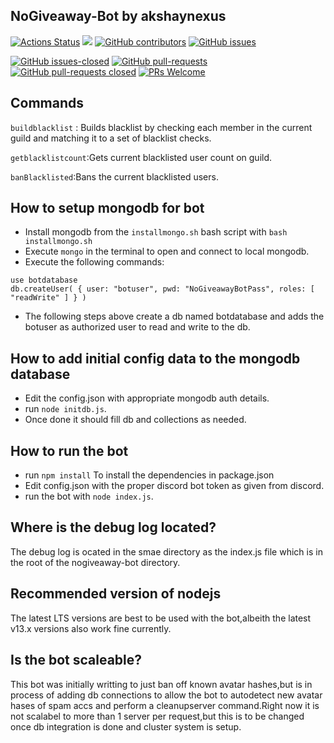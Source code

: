 ## NoGiveaway-Bot by akshaynexus

[![Actions Status](https://github.com/akshaynexus/NoGiveaway-Bot/workflows/Node.js%20CI/badge.svg)](https://github.com/akshaynexus/NoGiveaway-Bot/actions)
[![](https://tokei.rs/b1/github/akshaynexus/NoGiveaway-Bot)]()
[![GitHub contributors](https://img.shields.io/github/contributors/akshaynexus/NoGiveaway-Bot.svg)](https://GitHub.com/akshaynexus/NoGiveaway-Bot/graphs/contributors/)
[![GitHub issues](https://img.shields.io/github/issues/akshaynexus/NoGiveaway-Bot.svg)](https://GitHub.com/akshaynexus/NoGiveaway-Bot/issues/)

[![GitHub issues-closed](https://img.shields.io/github/issues-closed/akshaynexus/NoGiveaway-Bot.svg)](https://GitHub.com/akshaynexus/NoGiveaway-Bot/issues?q=is%3Aissue+is%3Aclosed)
[![GitHub pull-requests](https://img.shields.io/github/issues-pr/akshaynexus/NoGiveaway-Bot.svg)](https://GitHub.com/akshaynexus/NoGiveaway-Bot/pull/)
[![GitHub pull-requests closed](https://img.shields.io/github/issues-pr-closed/akshaynexus/NoGiveaway-Bot.svg)](https://GitHub.com/akshaynexus/NoGiveaway-Bot/pull/)
[![PRs Welcome](https://img.shields.io/badge/PRs-welcome-brightgreen.svg?style=flat-square)](http://makeapullrequest.com)

## Commands

`buildblacklist` : Builds blacklist by checking each member in the current guild and matching it to a set of blacklist checks.

`getblacklistcount`:Gets current blacklisted user count on guild.

`banBlacklisted`:Bans the current blacklisted users.

## How to setup mongodb for bot

- Install mongodb from the `installmongo.sh` bash script with `bash installmongo.sh`
- Execute `mongo` in the terminal to open and connect to local mongodb.
- Execute the following commands:

```
use botdatabase
db.createUser( { user: "botuser", pwd: "NoGiveawayBotPass", roles: [ "readWrite" ] } )
```

- The following steps above create a db named botdatabase and adds the botuser as authorized user to read and write to the db.

## How to add initial config data to the mongodb database

- Edit the config.json with appropriate mongodb auth details.
- run `node initdb.js`.
- Once done it should fill db and collections as needed.

## How to run the bot

- run `npm install` To install the dependencies in package.json
- Edit config.json with the proper discord bot token as given from discord.
- run the bot with `node index.js`.

## Where is the debug log located?

The debug log is ocated in the smae directory as the index.js file which is in the root of the nogiveaway-bot directory.

## Recommended version of nodejs

The latest LTS versions are best to be used with the bot,albeith the latest v13.x versions also work fine currently.

## Is the bot scaleable?

This bot was initially writting to just ban off known avatar hashes,but is in process of adding db connections to allow the bot to autodetect new avatar hases of spam accs and perform a cleanupserver command.Right now it is not scalabel to more than 1 server per request,but this is to be changed once db integration is done and cluster system is setup.
